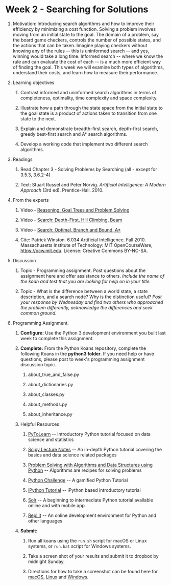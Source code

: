 # Week 2 - Searching for Solutions

1. Motivation: Introducing search algorithms and how to improve their efficiency by minimizing a cost function.  Solving a problem involves moving from an initial state to the goal.  The domain of a problem, say the board game checkers, controls the number of possible states, and the actions that can be taken.  Imagine playing checkers without knowing any of the rules -- this is uninformed search -- and yes, winning would take a long time.  Informed search -- where we know the rule and can evaluate the cost of each -- is a much more efficient way of finding the goal.  This week we will examine both types of algorithms, understand their costs, and learn how to measure their performance.

1. Learning objectives

    1. Contrast informed and uninformed search algorithms in terms of completeness, optimality, time complexity and space complexity.

    1. Illustrate how a path through the state space from the initial state to the goal state is a product of actions taken to transition from one state to the next.

    1. Explain and demonstrate breadth-first search, depth-first search, greedy best-first search and A* search algorithms.

    1. Develop a working code that implement two different search algorithms.

1. Readings
    1. Read Chapter 3 - Solving Problems by Searching (all - except for 3.5.3, 3.6.2-4)

    1. Text: Stuart Russel and Peter Norvig. _Artificial Intelligence: A Modern Approach_ (3rd ed). Prentice-Hall. 2010.

1. From the experts

    1. Video - [Reasoning: Goal Trees and Problem Solving](https://youtu.be/PNKj529yY5c)

    1. Video - [Search: Depth-First, Hill Climbing, Beam](https://youtu.be/j1H3jAAGlEA)

    1. Video - [Search: Optimal, Branch and Bound, A*](https://youtu.be/gGQ-vAmdAOI)

    1. Cite: Patrick Winston. 6.034 Artificial Intelligence. Fall 2010. Massachusetts Institute of Technology: MIT OpenCourseWare, https://ocw.mit.edu. License: Creative Commons BY-NC-SA.

1. Discussion

    1. Topic - Programming assignment. Post questions about the assignment here and offer assistance to others.  _Include the name of the koan and test that you are looking for help on  in your title._

    1. Topic - What is the difference between a world state, a state description, and a search node?  Why is the distinction useful?  _Post your response by Wednesday and find two others who approached the problem differently, acknowledge the differences and seek common ground._

1. Programming Assignment. 

    1. **Configure:**  Use the Python 3 development environment you built last week to complete this assignment. 

    1. **Complete:** From the Python Koans repository, complete the following Koans in the **python3 folder**.  If you need help or have questions, please post to week's programming assignment discussion topic.

        1. about_true_and_false.py

        1. about_dictionaries.py

        1. about_classes.py

        1. about_methods.py

        1. about_inheritance.py

    1. Helpful Resources

        1. [PyToLearn](http://pytolearn.csd.auth.gr/index.html) -- Introductory Python tutorial focused on data science and statistics

        1. [Scipy Lecture Notes](http://www.scipy-lectures.org/) -- An in-depth Python tutorial covering the basics and data science related packages

        1. [Problem Solving with Algorithms and Data Structures using Python](https://interactivepython.org/runestone/static/pythonds/index.html#) -- Algorithms are recipes for solving problems 

        1. [Python Challenge](http://www.pythonchallenge.com/) -- A gamified Python Tutorial

        1. [iPython Tutorial](https://www.learnpython.org/) -- iPython based introductory tutorial

        1. [Solr](https://www.sololearn.com/Course/Python/) -- A beginning to intermediate Python tutorial available online and with mobile app

        1. [Repl.it](https://repl.it/) -- An online development environment for Python and other languages

    1. **Submit:** 
        1. Run all koans using the `run.sh` script for macOS or Linux systems, or `run.bat` script for Windows systems.

        1. Take a screen shot of your results and submit it to dropbox by midnight Sunday.
        1. Directions for how to take a screenshot can be found here for [macOS](https://www.wikihow.com/Take-a-Screenshot-on-a-Mac), [Linux](https://www.wikihow.com/Take-a-Screenshot-in-Linux) and [Windows](https://www.wikihow.com/Take-a-Screenshot-in-Microsoft-Windows).
